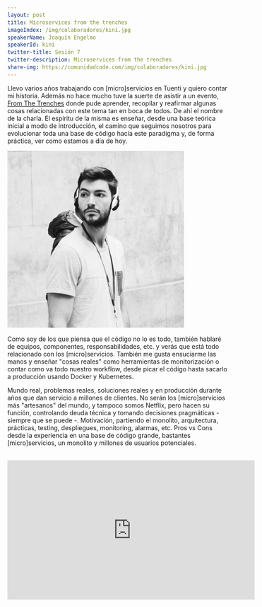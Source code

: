 ```yaml
---
layout: post
title: Microservices from the trenches
imageIndex: /img/colaboradores/kini.jpg
speakerName: Joaquín Engelmo
speakerId: kini
twitter-title: Sesión 7
twitter-description: Microservices from the trenches
share-img: https://comunidadcode.com/img/colaboradores/kini.jpg
---
```


Llevo varios años trabajando con [micro]servicios en Tuenti y quiero contar mi historia. Además no hace mucho tuve la suerte de asistir a un evento, [From The Trenches](http://ftt.programania.net/asistentes-grupos/grupo1.html) donde pude aprender, recopilar y reafirmar algunas cosas relacionadas con este tema tan en boca de todos. De ahí el nombre de la charla. El espíritu de la misma es enseñar, desde una base teórica inicial a modo de introducción, el camino que seguimos nosotros para evolucionar toda una base de código hacía este paradigma y, de forma práctica, ver como estamos a día de hoy.

<div class="next-session-image">
<a href="../colaboradores/kini"><img src="/img/colaboradores/kini.jpg"></a>
</div>

Como soy de los que piensa que el código no lo es todo, también hablaré de equipos, componentes, responsabilidades, etc. y verás que está todo relacionado con los [micro]servicios. También me gusta ensuciarme las manos y enseñar "cosas reales" como herramientas de monitorización o contar como va todo nuestro workflow, desde picar el código hasta sacarlo a producción usando Docker y Kubernetes.


Mundo real, problemas reales, soluciones reales y en producción durante años que dan servicio a millones de clientes. No serán los [micro]servicios más "artesanos" del mundo, y tampoco somos Netflix, pero hacen su función, controlando deuda técnica y tomando decisiones pragmáticas - siempre que se puede -. Motivación, partiendo el monolito, arquitectura, prácticas, testing, despliegues, monitoring, alarmas, etc. Pros vs Cons desde la experiencia en una base de código grande, bastantes [micro]servicios, un monolito y millones de usuarios potenciales.

<br/>

<iframe class="youtube" width="560" height="315" src="https://www.youtube.com/embed/__bdnNqEAw0" frameborder="0" allowfullscreen title="Video de Youtube: microservices from the trenches"></iframe>

